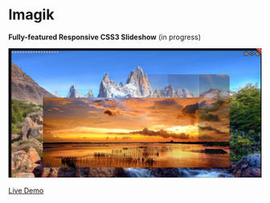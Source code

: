 # Imagik

**Fully-featured Responsive CSS3 Slideshow** (in progress)

[![Imagik responsive css slideshow](/screenshot.png)](https://foo123.github.io/examples/imagik)


[Live Demo](https://foo123.github.io/examples/imagik)